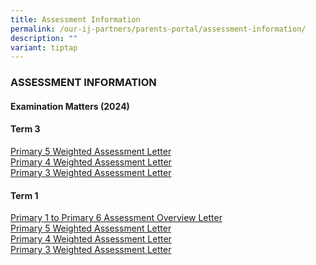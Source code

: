 ```yaml
---
title: Assessment Information
permalink: /our-ij-partners/parents-portal/assessment-information/
description: ""
variant: tiptap
---
```

<h3>ASSESSMENT INFORMATION</h3>
<h4>Examination Matters (2024)<br></h4>
<h4><strong>Term 3</strong></h4>
<p><a href="/files/3_July_2024_P5_T3_WA_Letter_HA_PMY_053_2024.pdf" rel="noopener noreferrer nofollow" target="_blank">Primary 5 Weighted Assessment Letter</a>
<br><a href="/files/3_July_2024_P4_T3_WA_Letter_HA_PMY_052_2024.pdf" rel="noopener noreferrer nofollow" target="_blank">Primary 4 Weighted Assessment Letter</a>
<br><a href="/files/3_July_2024_P3_T3_WA_Letter_HA_PMY_051_2024.pdf" rel="noopener noreferrer nofollow" target="_blank">Primary 3 Weighted Assessment Letter</a>
</p>
<h4><strong>Term 1</strong> <br></h4>
<p><a href="/files/Assessment Information /22_Jan_2024_P1_P6_Assessment_Overview_Letter_HA_P1_6_PMY_010_2024.pdf" rel="noopener noreferrer nofollow" target="_blank">Primary 1 to Primary 6 Assessment Overview Letter</a>
<br><a href="/files/Assessment Information /22_Jan_2024_P5_T1_WA_Letter_HA_P5_PMY_013_2024.pdf" rel="noopener noreferrer nofollow" target="_blank">Primary 5 Weighted Assessment Letter</a>
<br><a href="/files/Assessment Information /22_Jan_2024_P4_T1_WA_Letter_HA_P4_PMY_012_2024.pdf" rel="noopener noreferrer nofollow" target="_blank">Primary 4 Weighted Assessment Letter</a>
<br><a href="/files/Assessment Information /22_Jan_2024_P3_T1_WA_Letter_HA_P3_PMY_011_2024.pdf" rel="noopener noreferrer nofollow" target="_blank">Primary 3 Weighted Assessment Letter</a>
</p>